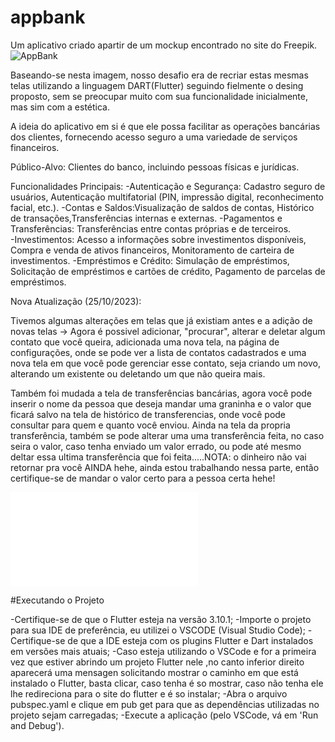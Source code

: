 # appbank

Um aplicativo criado apartir de um mockup encontrado no site do Freepik.
![AppBank](https://github.com/luanjc77/AppBank-N1/assets/129614685/8de8f5ea-251c-4932-8419-4498cbe00c39)

Baseando-se nesta imagem, nosso desafio era de recriar estas mesmas telas utilizando a linguagem DART(Flutter) seguindo fielmente o desing proposto, sem se preocupar muito com sua funcionalidade inicialmente, mas sim com a estética.

A ideia do aplicativo em si é que ele possa facilitar as operações bancárias dos clientes, fornecendo acesso seguro a uma variedade de serviços financeiros.

Público-Alvo: 
  Clientes do banco, incluindo pessoas físicas e jurídicas.

Funcionalidades Principais:
  -Autenticação e Segurança: Cadastro seguro de usuários, Autenticação multifatorial (PIN, impressão digital, reconhecimento facial, etc.).
  -Contas e Saldos:Visualização de saldos de contas, Histórico de transações,Transferências internas e externas.
  -Pagamentos e Transferências: Transferências entre contas próprias e de terceiros.  
  -Investimentos: Acesso a informações sobre investimentos disponíveis, Compra e venda de ativos financeiros, Monitoramento de carteira de investimentos.
  -Empréstimos e Crédito: Simulação de empréstimos, Solicitação de empréstimos e cartões de crédito, Pagamento de parcelas de empréstimos.


Nova Atualização (25/10/2023):

Tivemos algumas alterações em telas que já existiam antes e a adição de novas telas -> Agora é possivel adicionar, "procurar", alterar e deletar algum contato que você queira, adicionada uma nova tela, na página de configurações, onde se pode ver a lista de contatos cadastrados e uma nova tela em que você pode gerenciar esse contato, seja criando um novo, alterando um existente ou deletando um que não queira mais.

Também foi mudada a tela de transferências bancárias, agora você pode inserir o nome da pessoa que deseja mandar uma graninha e o valor que ficará salvo na tela de histórico de transferencias, onde você pode consultar para quem e quanto você enviou. Ainda na tela da propria transferência, também se pode alterar uma uma transferência feita, no caso seira o valor, caso tenha enviado um valor errado, ou pode até mesmo deltar essa ultima transferência que foi feita.....NOTA: o dinheiro não vai retornar pra você AINDA hehe, ainda estou trabalhando nessa parte, então certifique-se de mandar o valor certo para a pessoa certa hehe!

![Alt text](image.img)

#Executando o Projeto

-Certifique-se de que o Flutter esteja na versão 3.10.1;
-Importe o projeto para sua IDE de preferência, eu utilizei o VSCODE (Visual Studio Code);
-Certifique-se de que a IDE esteja com os plugins Flutter e Dart instalados em versões mais atuais;
-Caso esteja utilizando o VSCode e for a primeira vez que estiver abrindo um projeto Flutter nele ,no canto inferior direito aparecerá uma mensagen solicitando mostrar o caminho em que está instalado o Flutter, basta clicar, caso tenha é so mostrar, caso não tenha ele lhe redireciona para o site do flutter e é so instalar;
-Abra o arquivo pubspec.yaml e clique em pub get para que as dependências utilizadas no projeto sejam carregadas;
-Execute a aplicação (pelo VSCode, vá em 'Run and Debug').
